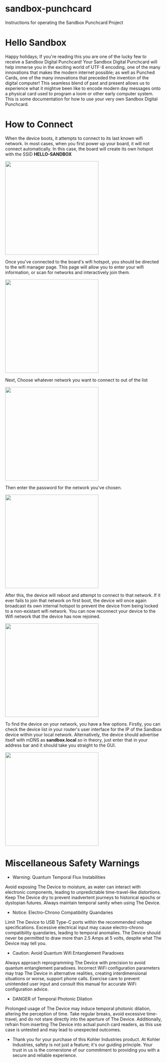 # sandbox-punchcard
Instructions for operating the Sandbox Punchcard Project

# Hello Sandbox
Happy holidays; If you're reading this you are one of the lucky few to receive a Sandbox Digital Punchcard! Your Sandbox Digital Punchcard will help immerse you in the exciting world of UTF-8 encoding, one of the many innovations that makes the modern internet possible; as well as Punched Cards, one of the many innovations that preceded the invention of the digital computer! This seamless blend of past and present allows us to experience what it mightve been like to encode modern day messages onto a physical card used to program a loom or other early computer system. This is some documentation for how to use your very own Sandbox Digital Punchcard.


# How to Connect
When the device boots, it attempts to connect to its last known wifi network. In most cases, when you first power up your board, it will not connect automatically. In this case, the board will create its own hotspot with the SSID **HELLO-SANDBOX** 

<img src="https://github.com/mkohler99/sandbox-punchcard/assets/7109569/c7bd34d3-6f11-4f0e-8fcc-0bd07a2ab6e8" width="300">

Once you've connected to the board's wifi hotspot, you should be directed to the wifi manager page. This page will allow you to enter your wifi information, or scan for networks and interactively join them.

<img src="https://github.com/mkohler99/sandbox-punchcard/assets/7109569/339a90ec-ba78-4b85-8ca6-3f622f2fd50c" width="300">


Next, Choose whatever network you want to connect to out of the list

<img src="https://github.com/mkohler99/sandbox-punchcard/assets/7109569/11c18404-8079-48d0-a3a5-5da6bb4bc8eb" width="300">

Then enter the password for the network you've chosen.

<img src="https://github.com/mkohler99/sandbox-punchcard/assets/7109569/b428a58b-c331-434a-b059-688aa0ae4c37" width="300">


After this, the device will reboot and attempt to connect to that network. If it ever fails to join that network on first boot, the device will once again broadcast its own internal hotspot to prevent the device from being locked to a non-existant wifi network. You can now reconnect your device to the Wifi network that the device has now rejoined.

<img src="https://github.com/mkohler99/sandbox-punchcard/assets/7109569/08da4baa-c4a8-4f8e-a559-3400b0f99f7a" width="300">

To find the device on your network, you have a few options. Firstly, you can check the device list in your router's user interface for the IP of the Sandbox device within your local network. Alternatively, the device should advertise itself with mDNS as **sandbox.local** so in theory, just enter that in your address bar and it should take you straight to the GUI.

<img src="https://github.com/mkohler99/sandbox-punchcard/assets/7109569/08e141cf-2b08-485f-b421-87072c07159d" width="300">

# Miscellaneous Safety Warnings
* Warning: Quantum Temporal Flux Instabilities

Avoid exposing The Device to moisture, as water can interact with electronic components, leading to unpredictable time-travel-like distortions. Keep The Device dry to prevent inadvertent journeys to historical epochs or dystopian futures. Always maintain temporal sanity when using The Device.
* Notice: Electro-Chrono Compatibility Quandaries

Limit The Device to USB Type-C ports within the recommended voltage specifications. Excessive electrical input may cause electro-chrono compatibility quandaries, leading to temporal anomalies. The Device should never be permitted to draw more than 2.5 Amps at 5 volts, despite what The Device may tell you.
* Caution: Avoid Quantum Wifi Entanglement Paradoxes

Always approach reprogramming The Device with precision to avoid quantum entanglement paradoxes. Incorrect WiFi configuration parameters may trap The Device in alternative realities, creating interdimensional situations or worse, support phone calls. Exercise care to prevent unintended user input and consult this manual for accurate WiFi configuration advice.
* DANGER of Temporal Photonic Dilation

Prolonged usage of The Device may induce temporal photonic dilation, altering the perception of time. Take regular breaks, avoid excessive time-travel, and do not stare directly into the aperture of The Device. Additionally, refrain from inserting The Device into actual punch card readers, as this use case is untested and may lead to unexpected outcomes. 

* Thank you for your purchase of this Kohler Industries product. At Kohler Industries, safety is not just a feature; it's our guiding principle. Your trust in us is the cornerstone of our commitment to providing you with a secure and reliable experience.
